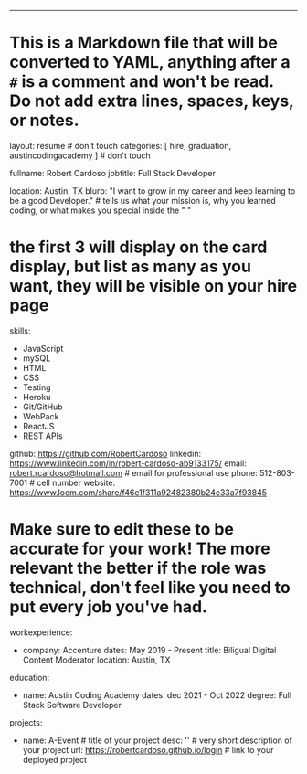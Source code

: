 ---
# This is a Markdown file that will be converted to YAML, anything after a `#` is a comment and won't be read. Do not add extra lines, spaces, keys, or notes.

layout: resume # don't touch
categories: [ hire, graduation, austincodingacademy ] # don't touch

fullname: Robert Cardoso
jobtitle: Full Stack Developer

location: Austin, TX
blurb: "I want to grow in my career and keep learning to be a good Developer." # tells us what your mission is, why you learned coding, or what makes you special inside the " "

# the first 3 will display on the card display, but list as many as you want, they will be visible on your hire page
skills:
  - JavaScript
  - mySQL
  - HTML
  - CSS
  - Testing
  - Heroku
  - Git/GitHub
  - WebPack
  - ReactJS
  - REST APIs

github: https://github.com/RobertCardoso
linkedin: https://www.linkedin.com/in/robert-cardoso-ab9133175/
email: robert.rcardoso@hotmail.com  # email for professional use
phone: 512-803-7001 # cell number
website: https://www.loom.com/share/f46e1f311a92482380b24c33a7f93845

# Make sure to edit these to be accurate for your work! The more relevant the better if the role was technical, don't feel like you need to put every job you've had.

workexperience:
  - company: Accenture
    dates: May 2019 - Present
    title: Biligual Digital Content Moderator 
    location: Austin, TX

education:
  - name: Austin Coding Academy
    dates: dec 2021 - Oct 2022
    degree: Full Stack Software Developer 

projects:
  - name: A-Event # title of your project
    desc: '' # very short description of your project
    url: https://robertcardoso.github.io/login # link to your deployed project

